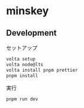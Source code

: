 # minskey

## Development

セットアップ

```bash
volta setup
volta node@lts
volta install pnpm prettier
pnpm install
```

実行

```bash
pnpm run dev
```
